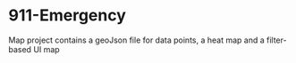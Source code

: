 # 911-Emergency
Map project
contains a geoJson file for data points, a heat map and a filter-based UI map
